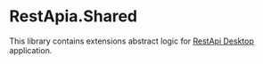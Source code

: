 # RestApia.Shared

This library contains extensions abstract logic for [RestApi Desktop](https://www.restapia.app/) application.
